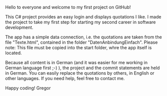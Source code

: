 Hello to everyone and welcome to my first project on GitHub!

This C# project provides an easy login and displays quotations I like. I made the project to take my first step for starting my second career in software development.

The app has a simple data connection, i.e. the quotations are taken from the file "Texte.html", contained in the folder "DatenAnbindungEinfach". Please note: This file must be copied into the start folder, whre the app itself is located.   

Because all content is in German (and it was easier for me working in German language first ;-) ), the project and the commit statements are held in German. You can easily replace the quotations by others, in English or other languages. If you need help, feel free to contact me.

Happy coding!
Gregor
